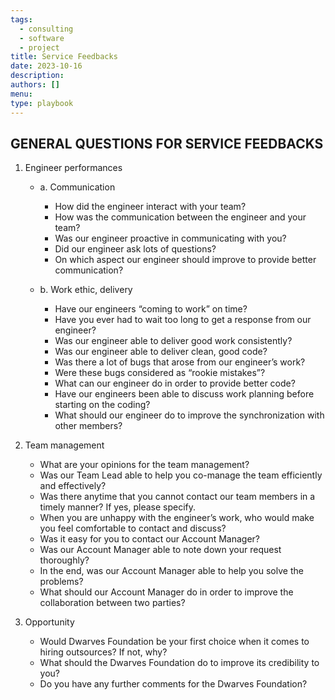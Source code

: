 ```yaml
---
tags:
  - consulting
  - software
  - project
title: Service Feedbacks
date: 2023-10-16
description:
authors: []
menu:
type: playbook
---
```


## GENERAL QUESTIONS FOR SERVICE FEEDBACKS
1. Engineer performances

   - a. Communication
     - How did the engineer interact with your team?
     - How was the communication between the engineer and your team?
     - Was our engineer proactive in communicating with you?
     - Did our engineer ask lots of questions?
     - On which aspect our engineer should improve to provide better communication?

   - b. Work ethic, delivery
     - Have our engineers “coming to work” on time?
     - Have you ever had to wait too long to get a response from our engineer?
     - Was our engineer able to deliver good work consistently?
     - Was our engineer able to deliver clean, good code?
     - Was there a lot of bugs that arose from our engineer’s work?
     - Were these bugs considered as “rookie mistakes”?
     - What can our engineer do in order to provide better code?
     - Have our engineers been able to discuss work planning before starting on the coding?
     - What should our engineer do to improve the synchronization with other members?

2. Team management
   - What are your opinions for the team management?
   - Was our Team Lead able to help you co-manage the team efficiently and effectively?
   - Was there anytime that you cannot contact our team members in a timely manner? If yes, please specify.
   - When you are unhappy with the engineer’s work, who would make you feel comfortable to contact and discuss?
   - Was it easy for you to contact our Account Manager?
   - Was our Account Manager able to note down your request thoroughly?
   - In the end, was our Account Manager able to help you solve the problems?
   - What should our Account Manager do in order to improve the collaboration between two parties?

3. Opportunity
   - Would Dwarves Foundation be your first choice when it comes to hiring outsources? If not, why?
   - What should the Dwarves Foundation do to improve its credibility to you?
   - Do you have any further comments for the Dwarves Foundation?
